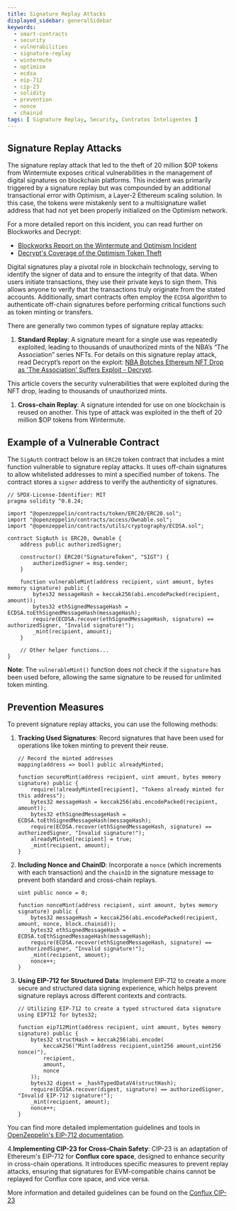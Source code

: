 ```yaml
---
title: Signature Replay Attacks
displayed_sidebar: generalSidebar
keywords:
  - smart-contracts
  - security
  - vulnerabilities
  - signature-replay
  - wintermute
  - optimism
  - ecdsa
  - eip-712
  - cip-23
  - solidity
  - prevention
  - nonce
  - chainid
tags: [ Signature Replay, Security, Contratos Inteligentes ]
---
```


## Signature Replay Attacks

The signature replay attack that led to the theft of 20 million $OP tokens from Wintermute exposes critical vulnerabilities in the management of digital signatures on blockchain platforms. This incident was primarily triggered by a signature replay but was compounded by an additional transactional error with Optimism, a Layer-2 Ethereum scaling solution. In this case, the tokens were mistakenly sent to a multisignature wallet address that had not yet been properly initialized on the Optimism network.

For a more detailed report on this incident, you can read further on Blockworks and Decrypt:

- [Blockworks Report on the Wintermute and Optimism Incident](https://blockworks.co/news/20m-tokens-lost-as-market-maker-wintermute-takes-blame)
- [Decrypt's Coverage of the Optimism Token Theft](https://decrypt.co/99567/ethereum-layer-2-solution-optimism-loses-20-million-tokens-interlayer-snafu)

Digital signatures play a pivotal role in blockchain technology, serving to identify the signer of data and to ensure the integrity of that data. When users initiate transactions, they use their private keys to sign them. This allows anyone to verify that the transactions truly originate from the stated accounts. Additionally, smart contracts often employ the `ECDSA` algorithm to authenticate off-chain signatures before performing critical functions such as token minting or transfers.

There are generally two common types of signature replay attacks:

1. **Standard Replay**: A signature meant for a single use was repeatedly exploited, leading to thousands of unauthorized mints of the NBA’s “The Association” series NFTs. For details on this signature replay attack, read Decrypt’s report on the exploit: [NBA Botches Ethereum NFT Drop as 'The Association' Suffers Exploit - Decrypt](https://decrypt.co/99567/nba-botches-ethereum-nft-drop-as-the-association-suffers-exploit).

This article covers the security vulnerabilities that were exploited during the NFT drop, leading to thousands of unauthorized mints.

1. **Cross-chain Replay**: A signature intended for use on one blockchain is reused on another. This type of attack was exploited in the theft of 20 million $OP tokens from Wintermute.

## Example of a Vulnerable Contract

The `SigAuth` contract below is an `ERC20` token contract that includes a mint function vulnerable to signature replay attacks. It uses off-chain signatures to allow whitelisted addresses to mint a specified number of tokens. The contract stores a `signer` address to verify the authenticity of signatures.

```solidity
// SPDX-License-Identifier: MIT
pragma solidity ^0.8.24;

import "@openzeppelin/contracts/token/ERC20/ERC20.sol";
import "@openzeppelin/contracts/access/Ownable.sol";
import "@openzeppelin/contracts/utils/cryptography/ECDSA.sol";

contract SigAuth is ERC20, Ownable {
    address public authorizedSigner;

    constructor() ERC20("SignatureToken", "SIGT") {
        authorizedSigner = msg.sender;
    }

    function vulnerableMint(address recipient, uint amount, bytes memory signature) public {
        bytes32 messageHash = keccak256(abi.encodePacked(recipient, amount));
        bytes32 ethSignedMessageHash = ECDSA.toEthSignedMessageHash(messageHash);
        require(ECDSA.recover(ethSignedMessageHash, signature) == authorizedSigner, "Invalid signature!");
        _mint(recipient, amount);
    }

    // Other helper functions...
}
```

**Note**: The `vulnerableMint()` function does not check if the `signature` has been used before, allowing the same signature to be reused for unlimited token minting.

## Prevention Measures

To prevent signature replay attacks, you can use the following methods:

1. **Tracking Used Signatures**: Record signatures that have been used for operations like token minting to prevent their reuse.

   ```solidity
   // Record the minted addresses
   mapping(address => bool) public alreadyMinted;

   function secureMint(address recipient, uint amount, bytes memory signature) public {
       require(!alreadyMinted[recipient], "Tokens already minted for this address");
       bytes32 messageHash = keccak256(abi.encodePacked(recipient, amount));
       bytes32 ethSignedMessageHash = ECDSA.toEthSignedMessageHash(messageHash);
       require(ECDSA.recover(ethSignedMessageHash, signature) == authorizedSigner, "Invalid signature!");
       alreadyMinted[recipient] = true;
       _mint(recipient, amount);
   }
   ```

2. **Including Nonce and ChainID**: Incorporate a `nonce` (which increments with each transaction) and the `chainID` in the signature message to prevent both standard and cross-chain replays.

   ```solidity
   uint public nonce = 0;

   function nonceMint(address recipient, uint amount, bytes memory signature) public {
       bytes32 messageHash = keccak256(abi.encodePacked(recipient, amount, nonce, block.chainid));
       bytes32 ethSignedMessageHash = ECDSA.toEthSignedMessageHash(messageHash);
       require(ECDSA.recover(ethSignedMessageHash, signature) == authorizedSigner, "Invalid signature!");
       _mint(recipient, amount);
       nonce++;
   }
   ```

3. **Using EIP-712 for Structured Data**:
   Implement EIP-712 to create a more secure and structured data signing experience, which helps prevent signature replays across different contexts and contracts.

   ```solidity
   // Utilizing EIP-712 to create a typed structured data signature
   using EIP712 for bytes32;

   function eip712Mint(address recipient, uint amount, bytes memory signature) public {
       bytes32 structHash = keccak256(abi.encode(
           keccak256("Mint(address recipient,uint256 amount,uint256 nonce)"),
           recipient,
           amount,
           nonce
       ));
       bytes32 digest = _hashTypedDataV4(structHash);
       require(ECDSA.recover(digest, signature) == authorizedSigner, "Invalid EIP-712 signature!");
       _mint(recipient, amount);
       nonce++;
   }
   ```

You can find more detailed implementation guidelines and tools in [OpenZeppelin's EIP-712 documentation](https://docs.openzeppelin.com/contracts/5.x/api/utils#EIP712).

4.**Implementing CIP-23 for Cross-Chain Safety**:
CIP-23 is an adaptation of Ethereum's EIP-712 for **Conflux core space**, designed to enhance security in cross-chain operations. It introduces specific measures to prevent replay attacks, ensuring that signatures for EVM-compatible chains cannot be replayed for Conflux core space, and vice versa.

More information and detailed guidelines can be found on the [Conflux CIP-23](https://github.com/Conflux-Chain/CIPs/blob/master/CIPs/cip-23.md)
